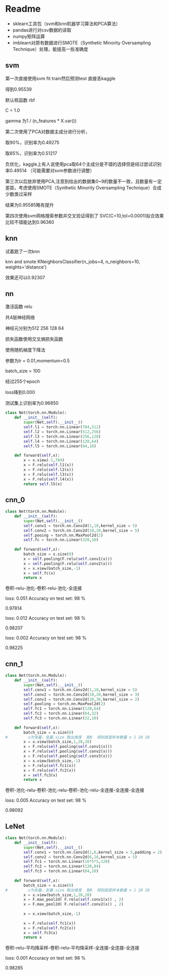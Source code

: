 # Readme

- sklearn工具包（svm和knn机器学习算法和PCA算法）
- pandas进行对csv数据的读取
- numpy矩阵运算
- imblearn对原有数据进行SMOTE（Synthetic Minority Oversampling Technique）处理，能提高一些准确度

## svm

第一次直接使用svm fit  train然后预测test 直接丢kaggle

得到0.95539

默认核函数 rbf 

C = 1.0

gamma 为1 / (n_features * X.var()) 



第二次使用了PCA对数据主成分进行分析，

取90%，识别率为0.49275

取85%，识别率为0.51217

负优化，kaggle上有人说使用pca取64个主成分是不错的选择但是经过尝试识别率0.49514  （可能需要对svm参数进行调整）



第三次以后放弃使用PCA,注意到给出的数据集0~9的数量不一致，且数量有一定差距，考虑使用SMOTE（Synthetic Minority Oversampling Technique）合成少数类过采样

结果为0.95585略有提升



第四次使用svm网格搜索参数并交叉验证得到了 SVC(C=10,tol=0.0001)拟合效果比较不错能达到0.96360



## knn

试着跑了一次knn

knn and smote KNeighborsClassifier(n_jobs=4, n_neighbors=10, weights='distance')

效果还可以0.92307



## nn

激活函数 relu

共4层神经网络

神经元分别为512 256 128 64



损失函数使用交叉熵损失函数

使用随机梯度下降法

参数为lr = 0.01,momentum=0.5

batch_size = 100



经过255个epoch

loss降到0.000

测试集上识别率为0.96850



```python
class Net(torch.nn.Module):
    def __init__(self):
        super(Net,self).__init__()
        self.l1 = torch.nn.Linear(784,512)
        self.l2 = torch.nn.Linear(512,256)
        self.l3 = torch.nn.Linear(256,128)
        self.l4 = torch.nn.Linear(128,64)
        self.l5 = torch.nn.Linear(64,10)
        
    def forward(self,x):
        x = x.view(-1,784)
        x = F.relu(self.l1(x))
        x = F.relu(self.l2(x))
        x = F.relu(self.l3(x))
        x = F.relu(self.l4(x))
        return self.l5(x)
```



## cnn_0

```python
class Net(torch.nn.Module):
    def __init__(self):
        super(Net,self).__init__()
        self.conv1 = torch.nn.Conv2d(1,10,kernel_size = 5)
        self.conv2 = torch.nn.Conv2d(10,20,kernel_size = 5)
        self.pooing = torch.nn.MaxPool2d(2)
        self.fc = torch.nn.Linear(320,10)
        
    def forward(self,x):
        batch_size = x.size(0)
        x = self.pooling(F.relu(self.conv1(x)))
        x = self.pooling(F.relu(self.conv2(x)))
        x = x.view(batch_size,-1)
        x = self.fc(x)
        return x

```

卷积-relu-池化-卷积-relu-池化-全连接

loss: 0.051
Accuracy on test set: 98 %

0.97814



loss: 0.012
Accuracy on test set: 98 %

0.98207



loss: 0.002
Accuracy on test set: 98 %

0.98225



## cnn_1

```python
class Net(torch.nn.Module):
    def __init__(self):
        super(Net,self).__init__()
        self.conv1 = torch.nn.Conv2d(1,10,kernel_size = 5)
        self.conv2 = torch.nn.Conv2d(10,20,kernel_size = 3)
        self.conv3 = torch.nn.Conv2d(20,30,kernel_size = 2)
        self.pooling = torch.nn.MaxPool2d(2)
        self.fc1 = torch.nn.Linear(120,64)
        self.fc2 = torch.nn.Linear(64,32)
        self.fc3 = torch.nn.Linear(32,10)
        
    def forward(self,x):
        batch_size = x.size(0)
#         x为张量，张量.size 取出维度  取0  得到就是样本数量 n 1 28 28
        x = x.view(batch_size,1,28,28)
        x = F.relu(self.pooling(self.conv1(x)))
        x = F.relu(self.pooling(self.conv2(x)))
        x = F.relu(self.pooling(self.conv3(x)))
        x = x.view(batch_size,-1)
        x = F.relu(self.fc1(x))
        x = F.relu(self.fc2(x))
        x = self.fc3(x)
        return x
```

卷积-池化-relu-卷积-池化-relu-卷积-池化-relu-全连接-全连接-全连接

loss: 0.005
Accuracy on test set: 98 %

0.98092



## LeNet

```python
class Net(torch.nn.Module):
    def __init__(self):
        super(Net,self).__init__()
        self.conv1 = torch.nn.Conv2d(1,6,kernel_size = 5,padding = 2)
        self.conv2 = torch.nn.Conv2d(6,16,kernel_size = 5)
        self.fc1 = torch.nn.Linear(16*5*5,120)
        self.fc2 = torch.nn.Linear(120,84)
        self.fc3 = torch.nn.Linear(84,10)
        
    def forward(self,x):
        batch_size = x.size(0)
#         x为张量，张量.size 取出维度  取0  得到就是样本数量 n 1 28 28
        x = x.view(batch_size,1,28,28)
        x = F.max_pool2d( F.relu(self.conv1(x)) , 2)
        x = F.max_pool2d( F.relu(self.conv2(x)) , 2)
        
        x = x.view(batch_size,-1)
        
        x = F.relu(self.fc1(x))
        x = F.relu(self.fc2(x))
        x = self.fc3(x)
        return x
```

卷积-relu-平均降采样-卷积-relu-平均降采样-全连接-全连接-全连接

loss: 0.001
Accuracy on test set: 98 %

0.98285